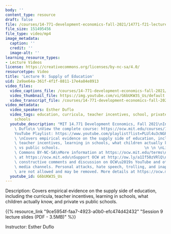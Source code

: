 ```yaml
---
body: ''
content_type: resource
draft: false
file: /courses/14-771-development-economics-fall-2021/14771-f21-lecture-9-version-2_360p_16_9.mp4
file_size: 151495456
file_type: video/mp4
image_metadata:
  caption: ''
  credit: ''
  image-alt: ''
learning_resource_types:
- Lecture Videos
license: https://creativecommons.org/licenses/by-nc-sa/4.0/
resourcetype: Video
title: 'Lecture 9: Supply of Education'
uid: 2a9ae64a-361f-4f1f-8811-17e4a84e8913
video_files:
  video_captions_file: /courses/14-771-development-economics-fall-2021/1Os1-Nr1ifRdURDFMxABmBZ2IiwRCdvv2_transcript.webvtt
  video_thumbnail_file: https://img.youtube.com/vi/G6bUKW3S_Us/default.jpg
  video_transcript_file: /courses/14-771-development-economics-fall-2021/1Os1-Nr1ifRdURDFMxABmBZ2IiwRCdvv2_transcript.pdf
video_metadata:
  video_speakers: Esther Duflo
  video_tags: education, curricula, teacher incentives, school, private vs. public
    schools
  youtube_description: "MIT 14.771 Development Economics, Fall 2021\nInstructor: Esther\
    \ Duflo\n \nView the complete course: https://ocw.mit.edu/courses/14-771-development-economics-fall-2021\n\
    YouTube Playlist: https://www.youtube.com/playlist?list=PLUl4u3cNGP61kvh3caDts2R6LmkYbmzaG\n\
    \ \nCovers empirical evidence on the supply side of education, including the curricula,\
    \ teacher incentives, learning in schools, what children actually know, and private\
    \ vs public schools.                                     \n \n \nLicense: Creative\
    \ Commons BY-NC-SA\nMore information at https://ocw.mit.edu/terms\nMore courses\
    \ at https://ocw.mit.edu\nSupport OCW at http://ow.ly/a1If50zVRlQ\n \nWe encourage\
    \ constructive comments and discussion on OCW\u2019s YouTube and other social\
    \ media channels. Personal attacks, hate speech, trolling, and inappropriate comments\
    \ are not allowed and may be removed. More details at https://ocw.mit.edu/comments."
  youtube_id: G6bUKW3S_Us
---
```

Description: Covers empirical evidence on the supply side of education, including the curricula, teacher incentives, learning in schools, what children actually know, and private vs public schools.

{{% resource_link "9ce5954f-faa7-4923-a0b0-efc474d42432" "Session 9 lecture slides (PDF - 3.5MB)" %}}

Instructor: Esther Duflo
